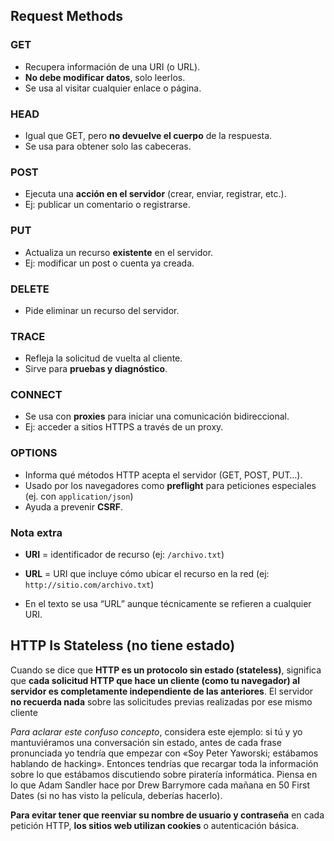 ## Request Methods

### GET
- Recupera información de una URI (o URL).
- **No debe modificar datos**, solo leerlos.
- Se usa al visitar cualquier enlace o página.

### HEAD
- Igual que GET, pero **no devuelve el cuerpo** de la respuesta.
- Se usa para obtener solo las cabeceras.

### POST

- Ejecuta una **acción en el servidor** (crear, enviar, registrar, etc.).
- Ej: publicar un comentario o registrarse.    

### PUT
- Actualiza un recurso **existente** en el servidor.
- Ej: modificar un post o cuenta ya creada.

### DELETE
- Pide eliminar un recurso del servidor.

### TRACE
- Refleja la solicitud de vuelta al cliente.
- Sirve para **pruebas y diagnóstico**.

### CONNECT
- Se usa con **proxies** para iniciar una comunicación bidireccional.
- Ej: acceder a sitios HTTPS a través de un proxy.
### OPTIONS
- Informa qué métodos HTTP acepta el servidor (GET, POST, PUT…).
- Usado por los navegadores como **preflight** para peticiones especiales (ej. con `application/json`)
- Ayuda a prevenir **CSRF**.

### Nota extra

- **URI** = identificador de recurso (ej: `/archivo.txt`)
    
- **URL** = URI que incluye cómo ubicar el recurso en la red (ej: `http://sitio.com/archivo.txt`)
    
- En el texto se usa “URL” aunque técnicamente se refieren a cualquier URI.


## HTTP Is Stateless (no tiene estado)
Cuando se dice que **HTTP es un protocolo sin estado (stateless)**, significa que **cada solicitud HTTP que hace un cliente (como tu navegador) al servidor es completamente independiente de las anteriores**. El servidor **no recuerda nada** sobre las solicitudes previas realizadas por ese mismo cliente

*Para aclarar este confuso concepto*, considera este ejemplo: si tú y yo mantuviéramos una conversación sin estado, antes de cada frase pronunciada yo tendría que empezar con «Soy Peter Yaworski; estábamos hablando de hacking». Entonces tendrías que recargar toda la información sobre lo que estábamos discutiendo sobre piratería informática. Piensa en lo que Adam Sandler hace por Drew Barrymore cada mañana en 50 First Dates (si no has visto la película, deberías hacerlo).

**Para evitar tener que reenviar su nombre de usuario y contraseña** en cada petición HTTP, **los sitios web utilizan cookies** o autenticación básica.